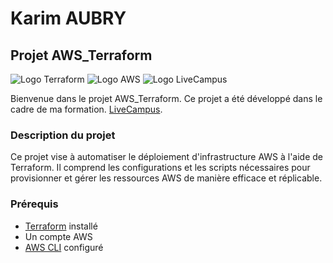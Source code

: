 # Karim AUBRY

## Projet AWS_Terraform

![Logo Terraform](https://www.nicepng.com/png/detail/386-3869336_hashicorp-terraform-logo.png)
![Logo AWS](https://www.liblogo.com/img-logo/aw7519fe58-aws-logo-file-amazon-web-services-logo-svg-wikimedia-commons.png)
![Logo LiveCampus](https://i.hellowork.com/cJosRZ5cBz4jcZrcI4E6rNYhc55RfSWBycY7_MNFHJ4/w:225/h:168/rt:fit/g:sm/bG9jYWw6Ly8vZWR0ZWNoL2V0YWJsaXNzZW1lbnQvbG9nby8xMTg4Ny9iZWFhY2I5NS1jNDQzLTQxN2ItOTA5OC1iNTZjNjE3YmJmNTkucG5n.png)

Bienvenue dans le projet AWS_Terraform. Ce projet a été développé dans le cadre de ma formation. [LiveCampus](https://livecampus.fr/).

### Description du projet

Ce projet vise à automatiser le déploiement d'infrastructure AWS à l'aide de Terraform. Il comprend les configurations et les scripts nécessaires pour provisionner et gérer les ressources AWS de manière efficace et réplicable.

### Prérequis

- [Terraform](https://www.terraform.io/) installé
- Un compte AWS
- [AWS CLI](https://aws.amazon.com/cli/) configuré
